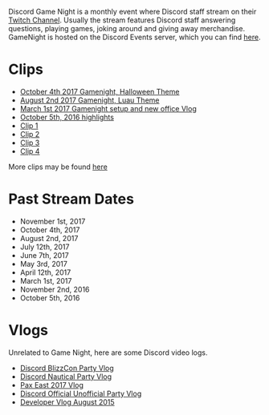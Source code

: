 <!-- TITLE: Game Night -->
<!-- SUBTITLE: Discord Game Night -->

Discord Game Night is a monthly event where Discord staff stream on their [Twitch Channel](https://twitch.tv/discordapp). Usually the stream features Discord staff answering questions, playing games, joking around and giving away merchandise. GameNight is hosted on the Discord Events server, which you can find [here](https://discord.gg/events).

# Clips

* [October 4th 2017 Gamenight, Halloween Theme](https://youtu.be/LSxG8zlEJcA)
* [August 2nd 2017 Gamenight, Luau Theme](https://www.youtube.com/watch?v=uo4JUf7ybYs)
* [March 1st 2017 Gamenight setup and new office Vlog](https://www.youtube.com/watch?v=cvtf5Wbgdik)
* [October 5th, 2016 highlights](https://www.youtube.com/watch?v=FBa6ZmkHqVE)
* [Clip 1](https://www.twitch.tv/discordapp/clips/HelpfulEndearingCattleBudBlast)
* [Clip 2](https://www.twitch.tv/discordapp/clips/RespectfulTriangularCheetahKeyboardCat)
* [Clip 3](https://www.twitch.tv/discordapp/clips/MagnificentJazzyWolfOSsloth)
* [Clip 4](https://www.twitch.tv/discordapp/clips/DependableCarelessTildeDeIlluminati)

More clips may be found [here](https://www.twitch.tv/discordapp/clips)

# Past Stream Dates
* November 1st, 2017
* October 4th, 2017
* August 2nd, 2017
* July 12th, 2017
* June 7th, 2017
* May 3rd, 2017
* April 12th, 2017
* March 1st, 2017
* November 2nd, 2016
* October 5th, 2016

# Vlogs
Unrelated to Game Night, here are some Discord video logs.
* [Discord BlizzCon Party Vlog](https://www.youtu.be/04wdKR14kbY)
* [Discord Nautical Party Vlog](https://youtu.be/fs6j5ReMsNI)
* [Pax East 2017 Vlog](https://www.youtu.be/B5B-q0QI0II)
* [Discord Official Unofficial Party Vlog](https://www.youtu.be/DG_qaabZeQs)
* [Developer Vlog August 2015](https://www.youtu.be/9b-CWmwGUKw)

